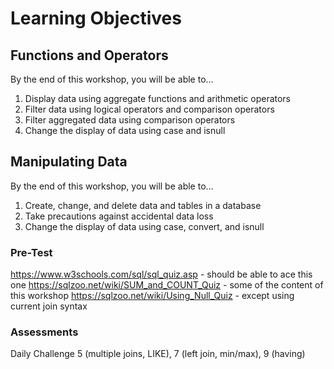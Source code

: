 # Learning Objectives
## Functions and Operators
By the end of this workshop, you will be able to…
1. Display data using aggregate functions and arithmetic operators
1. Filter data using logical operators and comparison operators
1. Filter aggregated data using comparison operators
1. Change the display of data using case and isnull

## Manipulating Data
By the end of this workshop, you will be able to…
1. Create, change, and delete data and tables in a database
1. Take precautions against accidental data loss
1. Change the display of data using case, convert, and isnull

### Pre-Test
https://www.w3schools.com/sql/sql_quiz.asp - should be able to ace this one
https://sqlzoo.net/wiki/SUM_and_COUNT_Quiz - some of the content of this workshop
https://sqlzoo.net/wiki/Using_Null_Quiz - except using current join syntax

### Assessments
Daily Challenge 5 (multiple joins, LIKE), 7 (left join, min/max), 9 (having)
